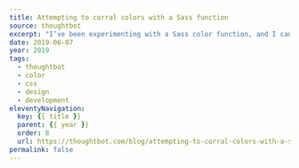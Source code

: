 ```yaml
---
title: Attempting to corral colors with a Sass function
source: thoughtbot
excerpt: "I’ve been experimenting with a Sass color function, and I can’t tell if I love it or hate it"
date: 2019-06-07
year: 2019
tags:
  - thoughtbot
  - color
  - css
  - design
  - development
eleventyNavigation:
  key: {{ title }}
  parent: {{ year }}
  order: 8
  url: https://thoughtbot.com/blog/attempting-to-corral-colors-with-a-sass-function
permalink: false
---
```

